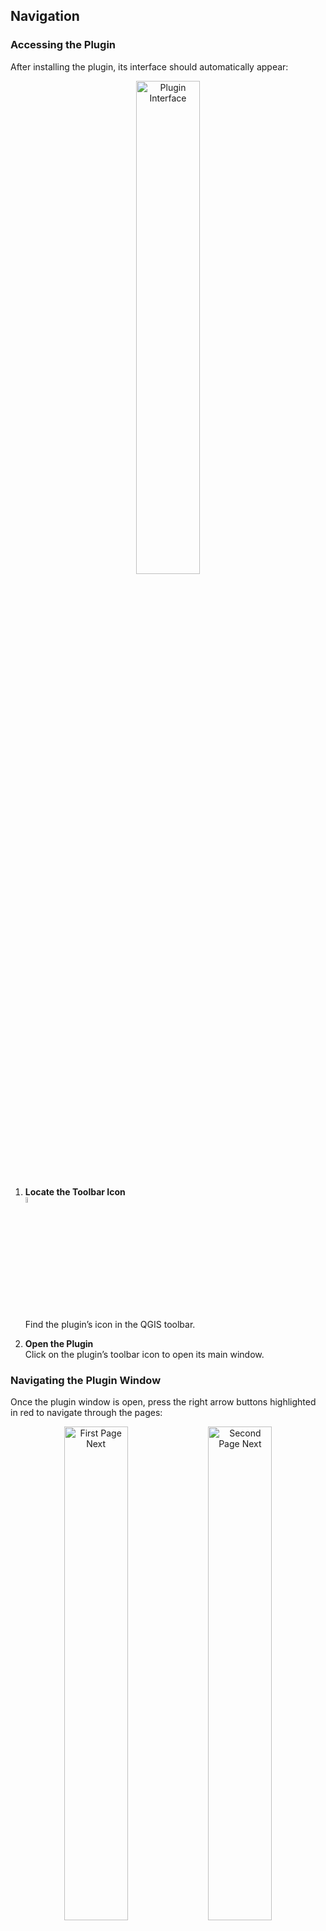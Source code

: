 ## Navigation

### Accessing the Plugin

After installing the plugin, its interface should automatically appear:  
<p align="center">
  <img 
    src="https://raw.githubusercontent.com/worldbank/GEEST/main/docs/images/new%20images/First%20page.jpg" 
    alt="Plugin Interface" 
    style="width:45%;" 
    title="Click to enlarge" 
    onclick="window.open(this.src, '_blank')">
</p>

1. **Locate the Toolbar Icon**  
   <img 
    src="https://raw.githubusercontent.com/worldbank/GEEST/main/docs/images/new%20images/Tool%20icon.jpg" 
    alt="Toolbar Icon" 
    style="width:5%;" 
    title="Click to enlarge" 
    onclick="window.open(this.src, '_blank')">  
   Find the plugin’s icon in the QGIS toolbar.

2. **Open the Plugin**  
   Click on the plugin’s toolbar icon to open its main window.

### Navigating the Plugin Window

Once the plugin window is open, press the right arrow buttons highlighted in red to navigate through the pages:

<p align="center">
  <img 
    src="https://raw.githubusercontent.com/worldbank/GEEST/main/docs/images/new%20images/First%20page%20next.jpg" 
    alt="First Page Next" 
    style="width:45%;" 
    title="Click to enlarge" 
    onclick="window.open(this.src, '_blank')">
  <img 
    src="https://raw.githubusercontent.com/worldbank/GEEST/main/docs/images/new%20images/Second%20page%20next.jpg" 
    alt="Second Page Next" 
    style="width:45%;" 
    title="Click to enlarge" 
    onclick="window.open(this.src, '_blank')">
</p>




```{tableofcontents}
```
